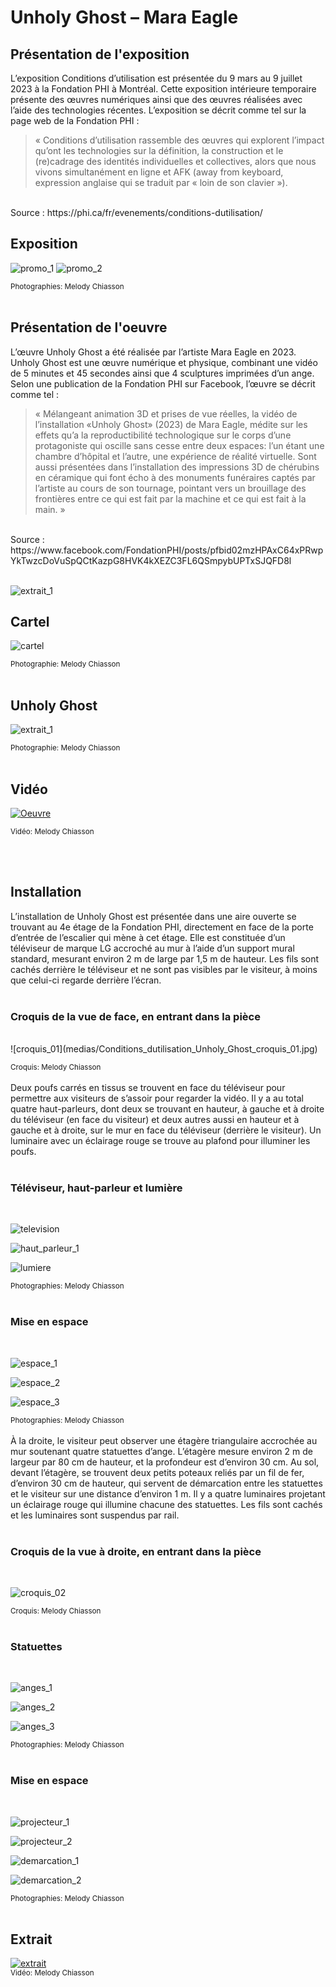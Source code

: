 # Unholy Ghost – Mara Eagle #

## Présentation de l'exposition ##
L’exposition Conditions d’utilisation est présentée du 9 mars au 9 juillet 2023 à la Fondation PHI à Montréal. Cette exposition intérieure temporaire présente des œuvres numériques ainsi que des œuvres réalisées avec l’aide des technologies récentes. L’exposition se décrit comme tel sur la page web de la Fondation PHI : 
> « Conditions d’utilisation rassemble des œuvres qui explorent l’impact qu’ont les technologies sur la définition, la construction et le (re)cadrage des identités individuelles et collectives, alors que nous vivons simultanément en ligne et AFK (away from keyboard, expression anglaise qui se traduit par « loin de son clavier »). 
<br>
Source : https://phi.ca/fr/evenements/conditions-dutilisation/

## Exposition ##

![promo_1](medias/Conditions_dutilisation_Fondation_PHI_exposition.jpg)
![promo_2](medias/Conditions_dutilisation_Fondation_PHI_exterieur.jpg)

<sub>Photographies: Melody Chiasson</sub>
 <br>
 <br>
## Présentation de l'oeuvre ##
L’œuvre Unholy Ghost a été réalisée par l’artiste Mara Eagle en 2023. Unholy Ghost est une œuvre numérique et physique, combinant une vidéo de 5 minutes et 45 secondes ainsi que 4 sculptures imprimées d’un ange. 
<br>Selon une publication de la Fondation PHI sur Facebook, l’œuvre se décrit comme tel : 
> « Mélangeant animation 3D et prises de vue réelles, la vidéo de l’installation «Unholy Ghost» (2023) de Mara Eagle, médite sur les effets qu’a la reproductibilité technologique sur le corps d’une protagoniste qui oscille sans cesse entre deux espaces: l’un étant une chambre d’hôpital et l’autre, une expérience de réalité virtuelle. 
Sont aussi présentées dans l’installation des impressions 3D de chérubins en céramique qui font écho à des monuments funéraires captés par l’artiste au cours de son tournage, pointant vers un brouillage des frontières entre ce qui est fait par la machine et ce qui est fait à la main. »
<br>
Source : https://www.facebook.com/FondationPHI/posts/pfbid02mzHPAxC64xPRwpYkTwzcDoVuSpQCtKazpG8HVK4kXEZC3FL6QSmpybUPTxSJQFD8l
<br>
<br>

![extrait_1](medias/Conditions_dutilisation_Unholy_Ghost_espace_03.jpg.jpg)

## Cartel ##

![cartel](medias/Conditions_dutilisation_Unholy_Ghost_cartel.jpg)

<sub>Photographie: Melody Chiasson</sub>
<br>
<br>

## Unholy Ghost ##

![extrait_1](medias/Conditions_dutilisation_Unholy_Ghost_extrait_01.jpg.jpg)

<sub>Photographie: Melody Chiasson</sub>
<br>
<br>

## Vidéo ##

[![Oeuvre](http://img.youtube.com/vi/Xbo-yxh7BCY/0.jpg)](http://www.youtube.com/watch?v=Xbo-yxh7BCY)

<sub>Vidéo: Melody Chiasson</sub>

<br>
<br>
 
 ## Installation ##
 
L’installation de Unholy Ghost est présentée dans une aire ouverte se trouvant au 4e étage de la Fondation PHI, directement en face de la porte d’entrée de l’escalier qui mène à cet étage. Elle est constituée d’un téléviseur de marque LG accroché au mur à l’aide d’un support mural standard, mesurant environ 2 m de large par 1,5 m de hauteur. Les fils sont cachés derrière le téléviseur et ne sont pas visibles par le visiteur, à moins que celui-ci regarde derrière l’écran.
<br>
<br>
### Croquis de la vue de face, en entrant dans la pièce ###
<br>
![croquis_01](medias/Conditions_dutilisation_Unholy_Ghost_croquis_01.jpg)

<sub>Croquis: Melody Chiasson</sub>
<br>
<br>
Deux poufs carrés en tissus se trouvent en face du téléviseur pour permettre aux visiteurs de s’assoir pour regarder la vidéo. Il y a au total quatre haut-parleurs, dont deux se trouvant en hauteur, à gauche et à droite du téléviseur (en face du visiteur) et deux autres aussi en hauteur et à gauche et à droite, sur le mur en face du téléviseur (derrière le visiteur). Un luminaire avec un éclairage rouge se trouve au plafond pour illuminer les poufs.
<br>
<br>

### Téléviseur, haut-parleur et lumière ###
<br>

![television](medias/Conditions_dutilisation_Unholy_Ghost_television_03.jpg.jpg)

![haut_parleur_1](medias/Conditions_dutilisation_Unholy_Ghost_haut_parleur.jpg.jpg)

![lumiere](medias/Conditions_dutilisation_Unholy_Ghost_lumiere.jpg.jpg)

<sub>Photographies: Melody Chiasson</sub>
<br>
<br>

### Mise en espace ###

<br>

![espace_1](medias/Conditions_dutilisation_Unholy_Ghost_espace_02.jpg.jpg)

![espace_2](medias/Conditions_dutilisation_Unholy_Ghost_espace_01.jpg.jpg)

![espace_3](medias/Conditions_dutilisation_Unholy_Ghost_espace_04.jpg.jpg)

<sub>Photographies: Melody Chiasson</sub>
<br>
<br>
À la droite, le visiteur peut observer une étagère triangulaire accrochée au mur soutenant quatre statuettes d’ange. L’étagère mesure environ 2 m de largeur par 80 cm de hauteur, et la profondeur est d’environ 30 cm. Au sol, devant l’étagère, se trouvent deux petits poteaux reliés par un fil de fer, d’environ 30 cm de hauteur, qui servent de démarcation entre les statuettes et le visiteur sur une distance d’environ 1 m. Il y a quatre luminaires projetant un éclairage rouge qui illumine chacune des statuettes. Les fils sont cachés et les luminaires sont suspendus par rail.
<br>
<br>
### Croquis de la vue à droite, en entrant dans la pièce ###
<br>

![croquis_02](medias/Conditions_dutilisation_Unholy_Ghost_croquis_02.jpg)

<sub>Croquis: Melody Chiasson</sub>
<br>
<br>

### Statuettes ###

<br>

![anges_1](medias/Conditions_dutilisation_Unholy_Ghost_anges_01.jpg.jpg)

![anges_2](medias/Conditions_dutilisation_Unholy_Ghost_anges_02.jpg.jpg)

![anges_3](medias/Conditions_dutilisation_Unholy_Ghost_anges_03.jpg.jpg)

<sub>Photographies: Melody Chiasson</sub>
<br>
<br>

### Mise en espace ###

<br>

![projecteur_1](medias/Conditions_dutilisation_Unholy_Ghost_anges_luminaires_01.jpg.jpg)

![projecteur_2](medias/Conditions_dutilisation_Unholy_Ghost_anges_luminaires_02.jpg.jpg)

![demarcation_1](medias/Conditions_dutilisation_Unholy_Ghost_demarcation_anges.jpg.jpg)

![demarcation_2](medias/Conditions_dutilisation_Unholy_Ghost_demarcation.jpg.jpg)

<sub>Photographies: Melody Chiasson</sub>
<br>
<br>

## Extrait ##

[![extrait](http://img.youtube.com/vi/QulxXJd3nuQ/0.jpg)](http://www.youtube.com/watch?v=QulxXJd3nuQ)
<br>
<sub>Vidéo: Melody Chiasson</sub>


